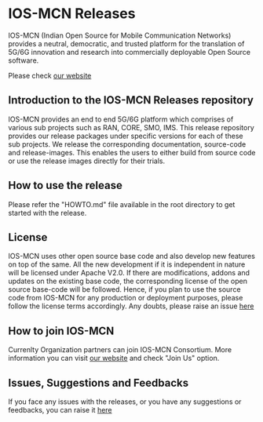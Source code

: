 # IOS-MCN Releases

IOS-MCN (Indian Open Source for Mobile Communication Networks) provides a neutral, democratic, and trusted platform for the translation of 5G/6G innovation and research into commercially deployable Open Source software.

Please check [our website](https://ios-mcn.org/)

## Introduction to the IOS-MCN Releases repository
IOS-MCN provides an end to end 5G/6G platform which comprises of various sub projects such as RAN, CORE, SMO, IMS. This release repository provides our release packages under specific versions for each of these sub projects. We release the corresponding documentation, source-code and release-images. This enables the users to either build from source code or use the release images directly for their trials.

## How to use the release
Please refer the "HOWTO.md" file available in the root directory to get started with the release.

## License
IOS-MCN uses other open source base code and also develop new features on top of the same. All the new development if it is independent in nature will be licensed under Apache V2.0. If there are modifications, addons and updates on the existing base code, the corresponding license of the open source base-code will be followed. Hence, if you plan to use the source code from IOS-MCN for any production or deployment purposes, please follow the license terms accordingly. Any doubts, please raise an issue [here](https://github.com/ios-mcn/ios-mcn-releases/issues)

## How to join IOS-MCN
Currenlty Organization partners can join IOS-MCN Consortium. More information you can visit [our website](https://ios-mcn.org/) and check "Join Us" option.

## Issues, Suggestions and Feedbacks
If you face any issues with the releases, or you have any suggestions or feedbacks, you can raise it [here](https://github.com/ios-mcn/ios-mcn-releases/issues)





